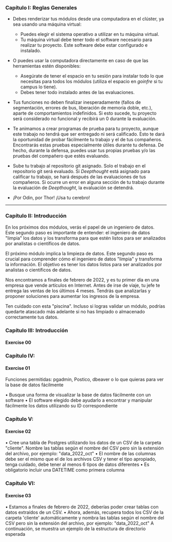 ### Capítulo I: Reglas Generales

- Debes renderizar tus módulos desde una computadora en el clúster, ya sea usando una máquina virtual:
  - Puedes elegir el sistema operativo a utilizar en tu máquina virtual.
  - Tu máquina virtual debe tener todo el software necesario para realizar tu proyecto. Este software debe estar configurado e instalado.
  
- O puedes usar la computadora directamente en caso de que las herramientas estén disponibles:
  - Asegúrate de tener el espacio en tu sesión para instalar todo lo que necesitas para todos los módulos (utiliza el espacio en *goinfre* si tu campus lo tiene).
  - Debes tener todo instalado antes de las evaluaciones.

- Tus funciones no deben finalizar inesperadamente (fallos de segmentación, errores de bus, liberación de memoria doble, etc.), aparte de comportamientos indefinidos. Si esto sucede, tu proyecto será considerado no funcional y recibirá un 0 durante la evaluación.

- Te animamos a crear programas de prueba para tu proyecto, aunque este trabajo no tendrá que ser entregado ni será calificado. Esto te dará la oportunidad de probar fácilmente tu trabajo y el de tus compañeros. Encontrarás estas pruebas especialmente útiles durante tu defensa. De hecho, durante la defensa, puedes usar tus propias pruebas y/o las pruebas del compañero que estés evaluando.

- Sube tu trabajo al repositorio git asignado. Solo el trabajo en el repositorio git será evaluado. Si *Deepthought* está asignado para calificar tu trabajo, se hará después de las evaluaciones de tus compañeros. Si ocurre un error en alguna sección de tu trabajo durante la evaluación de *Deepthought*, la evaluación se detendrá.

- ¡Por Odin, por Thor! ¡Usa tu cerebro!

---

### Capítulo II: Introducción

En los próximos dos módulos, verás el papel de un ingeniero de datos.  
Este segundo paso es importante de entender: el ingeniero de datos "limpia" los datos y los transforma para que estén listos para ser analizados por analistas o científicos de datos.

El próximo módulo implica la limpieza de datos. Este segundo paso es crucial para comprender cómo el ingeniero de datos "limpia" y transforma la información. El objetivo es tener los datos listos para ser analizados por analistas o científicos de datos.

Nos encontramos a finales de febrero de 2022, y es tu primer día en una empresa que vende artículos en Internet. Antes de irse de viaje, tu jefe te entrega las ventas de los últimos 4 meses. Tendrás que analizarlas y proponer soluciones para aumentar los ingresos de la empresa.

Ten cuidado con esta "piscina". Incluso si logras validar un módulo, podrías quedarte atascado más adelante si no has limpiado o almacenado correctamente tus datos.


### Capítulo III: Introducción
#### Exercise 00

### Capítulo IV: 
#### Exercise 01

Funciones permitidas: pgadmin, Postico, dbeaver o lo que quieras para ver la base de datos fácilmente

• Busque una forma de visualizar la base de datos fácilmente con un software
• El software elegido debe ayudarlo a encontrar y manipular fácilmente los datos utilizando su ID correspondiente

### Capítulo V: 
#### Exercise 02

• Cree una tabla de Postgres utilizando los datos de un CSV de la carpeta "cliente". Nombre las tablas según el nombre del CSV pero sin la extensión del archivo, por ejemplo: "data_2022_oct"
• El nombre de las columnas debe ser el mismo que el de los archivos CSV y tener el tipo apropiado, tenga cuidado, debe tener al menos 6 tipos de datos diferentes
• Es obligatorio incluir una DATETIME como primera columna

### Capítulo VI: 
#### Exercise 03

• Estamos a finales de febrero de 2022, deberías poder crear tablas con datos extraídos de un CSV.
• Ahora, además, recupera todos los CSV de la carpeta 'cliente' automáticamente y nombra las tablas según el nombre del CSV pero sin la extensión del archivo, por ejemplo: "data_2022_oct"
A continuación, se muestra un ejemplo de la estructura de directorio esperada
